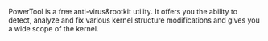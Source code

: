 PowerTool is a free anti-virus&rootkit utility.
It offers you the ability to detect,
analyze and fix various kernel structure modifications
and gives you a wide scope of the kernel.